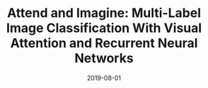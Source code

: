 ---
title: "Attend and Imagine: Multi-Label Image Classification With Visual Attention and Recurrent Neural Networks"
collection: journals
permalink: /publication/Attend
date: 2019-08-01
year: "2019"
venue: "IEEE Trans. Multimedia 21(8)"
city: 
state: ""
thumbnail: "Attend.png"
teaser :
authors: "Fan Lyu, Qi Wu, Fuyuan Hu, Qingyao Wu, Mingkui Tan"
bibtex: Attend.txt
uri: Attend.pdf
arxiv: 
project: 
source: 
poster:
data:
---